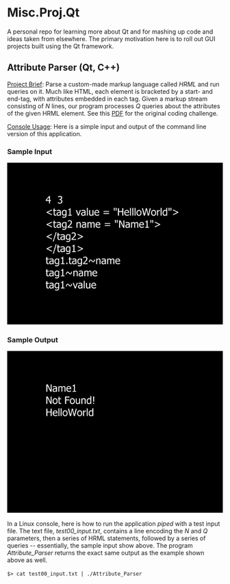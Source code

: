 # Misc.Proj.Qt
A personal repo for learning more about Qt and for mashing up code and ideas taken from elsewhere. The primary motivation here is to roll out GUI projects built using the Qt framework.

## Attribute Parser (Qt, C++)

<ins>Project Brief</ins>: Parse a custom-made markup language called *HRML* and run queries on it. Much like HTML, each element is bracketed by a start- and end-tag, with attributes embedded in each tag. Given a markup stream consisting of *N* lines, our program processes *Q* queries about the attributes of the given HRML element. See this [PDF](docs/HR_AP_challenge.pdf) for the original coding challenge.

<ins>Console Usage</ins>: Here is a simple input and output of the command line version of this application.

### Sample Input ###

![](docs/AttributeParser_Img01-640px.jpg)

### Sample Output ###
![](docs/AttributeParser_Img02-640px.jpg)

In a Linux console, here is how to run the application *piped* with a test input file. The text file, *test00_input.txt*, contains a line encoding the *N* and *Q* parameters, then a series of HRML statements, followed by a series of queries -- essentially, the sample input show above. The program *Attribute_Parser* returns the exact same output as the example shown above as well.

`$> cat test00_input.txt | ./Attribute_Parser`
